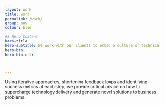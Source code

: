 ```yaml
---
layout: work
title: work
permalink: /work/
group: nav
colour: blue

## Hero Content
hero-title:
hero-subtitle: We work with our clients to embed a culture of technical innovation, continuous improvement and rapid delivery.
hero-btn:
hero-btn-url:



---
```




Using iterative approaches, shortening feedback loops and identifying success metrics at each step, we provide critical advice on how to supercharge technology delivery and generate novel solutions to business problems.
